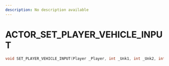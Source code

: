 ```yaml
---
description: No description available 
---
```


# ACTOR\_SET_PLAYER_VEHICLE_INPUT

```cpp
void SET_PLAYER_VEHICLE_INPUT(Player _Player, int _Unk1, int _Unk2, int _Unk3);
```